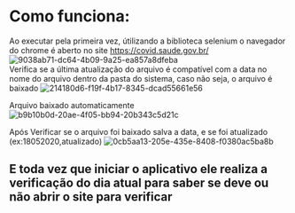 # Como funciona:

Ao executar pela primeira vez, útilizando a biblioteca selenium o navegador do chrome é aberto no site https://covid.saude.gov.br/ 
![9038ab71-dc64-4b09-9a25-ea857a8dfeba](https://user-images.githubusercontent.com/62525983/82153352-4cf87600-983d-11ea-8972-67eebbf659ab.jpg)
<br>
Verifica se a última atualização do arquivo é compatível com a data no nome do arquivo dentro da pasta do sistema, caso não seja, o arquivo é baixado
![214180d6-f19f-4b17-8345-dcad55661e56](https://user-images.githubusercontent.com/62525983/82153362-597cce80-983d-11ea-8ccb-cf107f188b44.jpg)

Arquivo baixado automaticamente
![b9b10b0d-20ae-4f05-bb94-20b343c5d21c](https://user-images.githubusercontent.com/62525983/82153440-cbedae80-983d-11ea-9dad-6889ba1c9a7f.jpg)

Após Verificar se o arquivo foi baixado salva a data, e se foi atualizado (ex:18052020,atualizado)
![0cb5aa13-205e-435e-8408-f0380ac5ba8b](https://user-images.githubusercontent.com/62525983/82153369-600b4600-983d-11ea-9bbf-5be6a696701f.jpg)
<br>
<h2>E toda vez que iniciar o aplicativo ele realiza a verificação do dia atual para saber se deve ou não abrir o site para verificar<h2>
